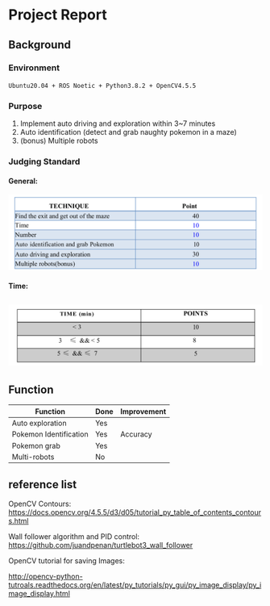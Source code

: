 # Project Report

## Background

### Environment

`Ubuntu20.04 + ROS Noetic + Python3.8.2 + OpenCV4.5.5	`	

### Purpose

1. Implement auto driving and exploration within 3~7 minutes
2. Auto identification (detect and grab naughty pokemon in a maze)
3. (bonus) Multiple robots

### Judging Standard 

#### General:

![image-20220524181935167](image/image-20220524181935167.png)

#### Time:

## ![image-20220524181900720](image/image-20220524181900720.png)

## Function

| Function               | Done | Improvement |
| ---------------------- | ---- | ----------- |
| Auto exploration       | Yes  |             |
| Pokemon Identification | Yes  | Accuracy    |
| Pokemon grab           | Yes  |             |
| Multi-robots           | No   |             |



## reference list

OpenCV Contours: https://docs.opencv.org/4.5.5/d3/d05/tutorial_py_table_of_contents_contours.html

Wall follower algorithm and PID control: https://github.com/juandpenan/turtlebot3_wall_follower

OpenCV tutorial for saving Images:

http://opencv-python-tutroals.readthedocs.org/en/latest/py_tutorials/py_gui/py_image_display/py_image_display.html
















































